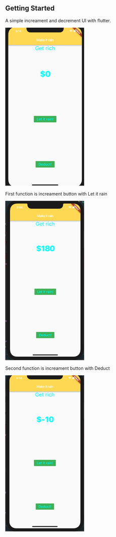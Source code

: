 ## Getting Started
<p> A simple increament and decrement UI with flutter.</p>
<img src="images/first_ui.png" width="250">

<p>First function is increament button with Let it rain</p>
<img src="images/second_ui.png" width="250">

<p>Second function is increament button with Deduct</p>
<img src="images/third_ui.png" width="250">



